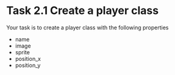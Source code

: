 # Task 2.1 Create a player class

Your task is to create a player class with the following properties
- name
- image
- sprite
- position\_x
- position\_y

